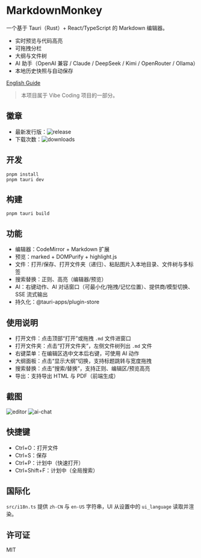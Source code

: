 # MarkdownMonkey

一个基于 Tauri（Rust）+ React/TypeScript 的 Markdown 编辑器。

- 实时预览与代码高亮
- 可拖拽分栏
- 大纲与文件树
- AI 助手（OpenAI 兼容 / Claude / DeepSeek / Kimi / OpenRouter / Ollama）
- 本地历史快照与自动保存

[English Guide](README.md)

> 本项目属于 Vibe Coding 项目的一部分。

## 徽章

- 最新发行版：![release](https://img.shields.io/github/v/release/Elemonbee/Markdown-Monkey?display_name=tag)
- 下载次数：![downloads](https://img.shields.io/github/downloads/Elemonbee/Markdown-Monkey/total)

## 开发

```
pnpm install
pnpm tauri dev
```

## 构建

```
pnpm tauri build
```

## 功能

- 编辑器：CodeMirror + Markdown 扩展
- 预览：marked + DOMPurify + highlight.js
- 文件：打开/保存、打开文件夹（递归）、粘贴图片入本地目录、文件树与多标签
- 搜索替换：正则、高亮（编辑器/预览）
- AI：右键动作、AI 对话窗口（可最小化/拖拽/记忆位置）、提供商/模型切换、SSE 流式输出
- 持久化：@tauri-apps/plugin-store

## 使用说明
- 打开文件：点击顶部“打开”或拖拽 `.md` 文件进窗口
- 打开文件夹：点击“打开文件夹”，左侧文件树列出 `.md` 文件
- 右键菜单：在编辑区选中文本后右键，可使用 AI 动作
- 大纲面板：点击“显示大纲”切换，支持标题跳转与宽度拖拽
- 搜索替换：点击“搜索/替换”，支持正则、编辑区/预览高亮
- 导出：支持导出 HTML 与 PDF（前端生成）

## 截图

![editor](assets/screenshot-editor.png)
![ai-chat](assets/screenshot-ai-chat.png)

## 快捷键
- Ctrl+O：打开文件
- Ctrl+S：保存
- Ctrl+P：计划中（快速打开）
- Ctrl+Shift+F：计划中（全局搜索）

## 国际化
`src/i18n.ts` 提供 `zh-CN` 与 `en-US` 字符串，UI 从设置中的 `ui_language` 读取并渲染。

## 许可证
MIT
